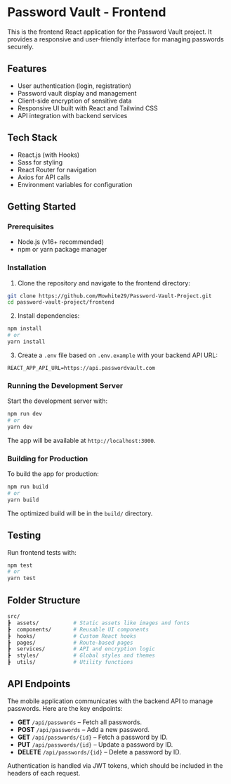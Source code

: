 # Password Vault - Frontend

This is the frontend React application for the Password Vault project. It provides a responsive and user-friendly interface for managing passwords securely.

## Features

- User authentication (login, registration)
- Password vault display and management
- Client-side encryption of sensitive data
- Responsive UI built with React and Tailwind CSS
- API integration with backend services

## Tech Stack

- React.js (with Hooks)
- Sass for styling
- React Router for navigation
- Axios for API calls
- Environment variables for configuration

## Getting Started

### Prerequisites

- Node.js (v16+ recommended)
- npm or yarn package manager

### Installation

1. Clone the repository and navigate to the frontend directory:

```bash
git clone https://github.com/Mowhite29/Password-Vault-Project.git
cd password-vault-project/frontend
```

2. Install dependencies:

```bash
npm install
# or
yarn install
```

3. Create a `.env` file based on `.env.example` with your backend API URL:

```
REACT_APP_API_URL=https://api.passwordvault.com
```

### Running the Development Server

Start the development server with:

```bash
npm run dev
# or
yarn dev
```

The app will be available at `http://localhost:3000`.

### Building for Production

To build the app for production:

```bash
npm run build
# or
yarn build
```

The optimized build will be in the `build/` directory.

## Testing

Run frontend tests with:

```bash
npm test
# or
yarn test
```

## Folder Structure

```bash
src/
┣  assets/           # Static assets like images and fonts
┣  components/       # Reusable UI components
┣  hooks/            # Custom React hooks
┣  pages/            # Route-based pages
┣  services/         # API and encryption logic
┣  styles/           # Global styles and themes
┣  utils/            # Utility functions
```

## API Endpoints

The mobile application communicates with the backend API to manage passwords. Here are the key endpoints:

- **GET** `/api/passwords` – Fetch all passwords.
- **POST** `/api/passwords` – Add a new password.
- **GET** `/api/passwords/{id}` – Fetch a password by ID.
- **PUT** `/api/passwords/{id}` – Update a password by ID.
- **DELETE** `/api/passwords/{id}` – Delete a password by ID.

Authentication is handled via JWT tokens, which should be included in the headers of each request.
